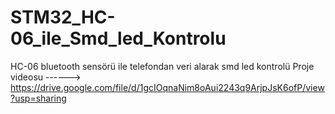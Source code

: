 # STM32_HC-06_ile_Smd_led_Kontrolu
HC-06 bluetooth sensörü ile telefondan veri alarak smd led kontrolü 
Proje videosu ------> https://drive.google.com/file/d/1gcIOqnaNim8oAui2243q9ArjpJsK6ofP/view?usp=sharing
